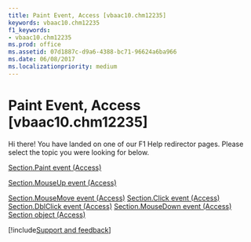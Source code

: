 ```yaml
---
title: Paint Event, Access [vbaac10.chm12235]
keywords: vbaac10.chm12235
f1_keywords:
- vbaac10.chm12235
ms.prod: office
ms.assetid: 07d1887c-d9a6-4388-bc71-96624a6ba966
ms.date: 06/08/2017
ms.localizationpriority: medium
---
```



# Paint Event, Access [vbaac10.chm12235]

Hi there! You have landed on one of our F1 Help redirector pages. Please select the topic you were looking for below.

[Section.Paint event (Access)](https://msdn.microsoft.com/library/f68d981d-8371-cf0d-9da4-063aaa0f0907%28Office.15%29.aspx)

[Section.MouseUp event (Access)](https://msdn.microsoft.com/library/fcfb223c-b57e-5f3c-60aa-1a9edc149c48%28Office.15%29.aspx)

[Section.MouseMove event (Access)](https://msdn.microsoft.com/library/5ae021c2-24fc-5507-3267-245f061de35b%28Office.15%29.aspx)
[Section.Click event (Access)](https://msdn.microsoft.com/library/e32826fd-da43-b122-c656-6a9994496edf%28Office.15%29.aspx)
[Section.DblClick event (Access)](https://msdn.microsoft.com/library/6523062c-887d-de9a-a17b-b47768eb5ad0%28Office.15%29.aspx)
[Section.MouseDown event (Access)](https://msdn.microsoft.com/library/e262213a-cf22-bb6f-b3b0-bcbdba33e61d%28Office.15%29.aspx)
[Section object (Access)](https://msdn.microsoft.com/library/9edc5e29-bdd6-7627-230e-ca3812e0414e%28Office.15%29.aspx)

[!include[Support and feedback](~/includes/feedback-boilerplate.md)]